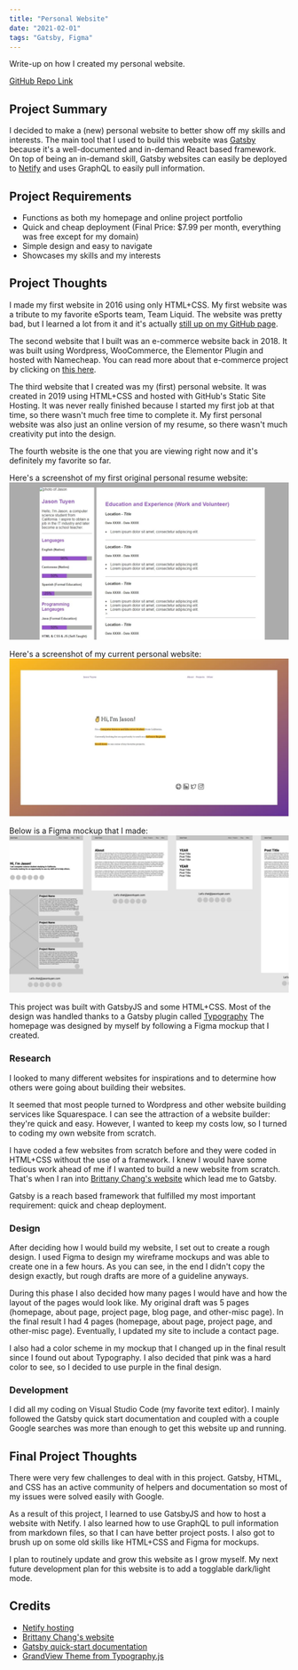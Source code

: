 ```yaml
---
title: "Personal Website"
date: "2021-02-01"
tags: "Gatsby, Figma"
---
```

Write-up on how I created my personal website.


[GitHub Repo Link](https://github.com/JasonTuyen/personal-site)


## Project Summary
I decided to make a (new) personal website to better show off my skills and interests. 
The main tool that I used to build this website was [Gatsby](https://www.gatsbyjs.com/) because it's a well-documented and in-demand React based framework.
On top of being an in-demand skill, Gatsby websites can easily be deployed to [Netify](https://www.netlify.com/) and uses GraphQL to easily pull information.


## Project Requirements
* Functions as both my homepage and online project portfolio
* Quick and cheap deployment (Final Price: $7.99 per month, everything was free except for my domain)
* Simple design and easy to navigate
* Showcases my skills and my interests


## Project Thoughts
I made my first website in 2016 using only HTML+CSS.
My first website was a tribute to my favorite eSports team, Team Liquid.
The website was pretty bad, but I learned a lot from it and it's actually [still up on my GitHub page](https://github.com/JasonTuyen/TLWIN/blob/master/README.md).


The second website that I built was an e-commerce website back in 2018.
It was built using Wordpress, WooCommerce, the Elementor Plugin and hosted with Namecheap.
You can read more about that e-commerce project by clicking on [this here](/posts/nobletricksters/).


The third website that I created was my (first) personal website.
It was created in 2019 using HTML+CSS and hosted with GitHub's Static Site Hosting.
It was never really finished because I started my first job at that time, so there wasn't much free time to complete it.
My first personal website was also just an online version of my resume, so there wasn't much creativity put into the design.


The fourth website is the one that you are viewing right now and it's definitely my favorite so far.


Here's a screenshot of my first original personal resume website:
![Screenshot of Jason's old website](../../static/Thumbnail-OldSite.jpg)


Here's a screenshot of my current personal website:
![Screenshot of Jason's new website](../../static/Thumbnail-PersonalSite.jpg)

Below is a Figma mockup that I made:
![Screenshot of Figma Website](../../static/Thumbnail-NewSiteFigma.jpg)


This project was built with GatsbyJS and some HTML+CSS.
Most of the design was handled thanks to a Gatsby plugin called [Typography](http://kyleamathews.github.io/typography.js/)
The homepage was designed by myself by following a Figma mockup that I created.


### Research
I looked to many different websites for inspirations and to determine how others were going about building their websites.


It seemed that most people turned to Wordpress and other website building services like Squarespace.
I can see the attraction of a website builder: they're quick and easy.
However, I wanted to keep my costs low, so I turned to coding my own website from scratch.


I have coded a few websites from scratch before and they were coded in HTML+CSS without the use of a framework.
I knew I would have some tedious work ahead of me if I wanted to build a new website from scratch.
That's when I ran into [Brittany Chang's website](https://brittanychiang.com/) which lead me to Gatsby.


Gatsby is a reach based framework that fulfilled my most important requirement: quick and cheap deployment.


### Design
After deciding how I would build my website, I set out to create a rough design.
I used Figma to design my wireframe mockups and was able to create one in a few hours.
As you can see, in the end I didn't copy the design exactly, but rough drafts are more of a guideline anyways.


During this phase I also decided how many pages I would have and how the layout of the pages would look like.
My original draft was 5 pages (homepage, about page, project page, blog page, and other-misc page).
In the final result I had 4 pages (homepage, about page, project page, and other-misc page).
Eventually, I updated my site to include a contact page.


I also had a color scheme in my mockup that I changed up in the final result since I found out about Typography.
I also decided that pink was a hard color to see, so I decided to use purple in the final design.


### Development
I did all my coding on Visual Studio Code (my favorite text editor).
I mainly followed the Gatsby quick start documentation and coupled with a couple Google searches was more than enough to get this website up and running.


## Final Project Thoughts
There were very few challenges to deal with in this project. 
Gatsby, HTML, and CSS has an active community of helpers and documentation so most of my issues were solved easily with Google.


As a result of this project, I learned to use GatsbyJS and how to host a website with Netify. 
I also learned how to use GraphQL to pull information from markdown files, so that I can have better project posts.
I also got to brush up on some old skills like HTML+CSS and Figma for mockups.


I plan to routinely update and grow this website as I grow myself. 
My next future development plan for this website is to add a togglable dark/light mode.


## Credits
* [Netify hosting](https://www.netlify.com/)
* [Brittany Chang's website](https://brittanychiang.com/)
* [Gatsby quick-start documentation](https://www.gatsbyjs.com/docs/quick-start/)
* [GrandView Theme from Typography.js](http://kyleamathews.github.io/typography.js/)